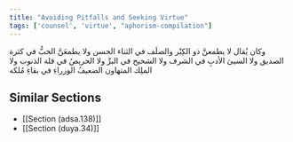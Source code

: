 ```yaml
---
title: "Avoiding Pitfalls and Seeking Virtue"
tags: ['counsel', 'virtue', "aphorism-compilation"]
---
```


 وكان يُقال لا يطمعنَّ ذو الكِبْر والصلَف في الثناء الحسن ولا يطمعَنَّ الخبُّ في كثرة الصديق ولا السيئ الأدبِ في الشرف ولا الشحيح في البرِّ ولا الحريصُ في قلة الذنوب ولا الملِك المتهاون الضعيفُ الوزراءِ في بقاءِ مُلكه

## Similar Sections
- [[Section (adsa.138)]]
 - [[Section (duya.34)]]
